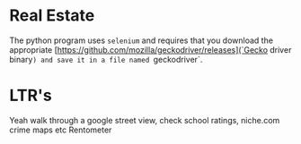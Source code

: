 # Real Estate

The python program uses `selenium` and requires that you download the appropriate [https://github.com/mozilla/geckodriver/releases](`Gecko driver binary`) and save it in a file named `geckodriver`.

# LTR's

Yeah walk through a google street view, check school ratings, niche.com crime maps etc
Rentometer
